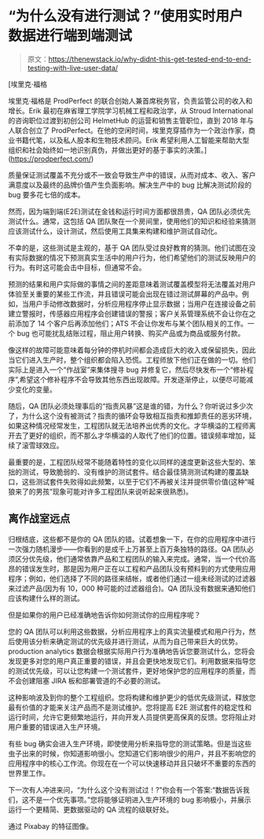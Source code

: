 # “为什么没有进行测试？”使用实时用户数据进行端到端测试

> 原文：<https://thenewstack.io/why-didnt-this-get-tested-end-to-end-testing-with-live-user-data/>

[](https://prodperfect.com/)

 [埃里克·福格

埃里克·福格是 ProdPerfect 的联合创始人兼首席税务官，负责监管公司的收入和增长。Erik 最初在麻省理工学院学习机械工程和政治学，从 Stroud International 的咨询职位过渡到初创公司 HelmetHub 的运营和销售主管职位，直到 2018 年与人联合创立了 ProdPerfect。在他的空闲时间，埃里克穿插作为一个政治作家，商业书籍代笔，以及私人股本和生物技术顾问。Erik 希望利用人工智能来帮助大型组织和社会始终如一地识别真伪，并做出更好的基于事实的决策。](https://prodperfect.com/) [](https://prodperfect.com/)

质量保证测试覆盖不充分或不一致会导致生产中的错误，从而对成本、收入、客户满意度以及最终的品牌价值产生负面影响。解决生产中的 bug 比解决测试阶段的 bug 要多花七倍的成本。

然而，因为端到端(E2E)测试在金钱和运行时间方面都很昂贵，QA 团队必须优先测试什么。通常，这包括 QA 团队聚在一个房间里，使用他们的知识和经验来猜测应该测试什么，设计测试，然后使用工具集来构建和维护测试自动化。

不幸的是，这些测试是主观的，基于 QA 团队受过良好教育的猜测。他们试图在没有实际数据的情况下预测真实生活中的用户行为，他们希望他们的测试反映用户的行为。有时这可能会击中目标，但通常不会。

预测的结果和用户实际做的事情之间的差距意味着测试覆盖模型将无法覆盖对用户体验至关重要的某些工作流，并且错误可能会出现在错过测试屏幕的产品中。例如，当用户手动修改数据时，分析应用程序停止显示数据；当用户在连接设备之前建立警报时，传感器应用程序会创建错误的警报；客户关系管理系统不会让你在之前添加了 14 个客户后再添加他们；ATS 不会让你发布与某个团队相关的工作。一个 bug 也可能扰乱结账过程，阻止用户转换、购买产品或为商品或服务付款。

像这样的故障可能意味着每分钟的停机时间都会造成巨大的收入或保留损失，因此当它们进入生产时，整个组织都会陷入恐慌。工程师放下他们正在做的一切。他们实际上是进入一个“作战室”来集体搜寻 bug 并修复它，然后尽快发布一个“修补程序”,希望这个修补程序不会导致其他东西出现故障。开发逐渐停止，以便尽可能减少变化的变量。

随后，QA 团队必须处理事后的“指责风暴”这是谁的错，为什么？你听说过多少次了，为什么这个没有被测试？指责的循环会导致相互指责和推卸责任的恶劣环境，如果这种情况经常发生，工程团队就无法培养出优秀的文化。才华横溢的工程师离开去了更好的组织，而不那么才华横溢的人取代了他们的位置。错误频率增加，延续了滚雪球效应。

最重要的是，工程团队经常不能随着特性的变化以同样的速度更新这些大型的、笨拙的测试，导致脆弱的、没有维护的测试套件。结合最佳猜测测试构建的覆盖缺口，这些测试套件失败得如此频繁，以至于它们不再被关注并提供零价值(这种“喊狼来了的男孩”现象可能对许多工程团队来说听起来很熟悉)。

## 离作战室远点

归根结底，这些都不是你的 QA 团队的错。试着想象一下，在你的应用程序中进行一次强力随机漫步——你看到的是成千上万甚至上百万条独特的路径。QA 团队必须区分优先级，他们通常依靠产品和工程团队的输入来完成。通常，当一个代价高昂的错误发生时，那是因为用户正在以工程和产品团队没有预料到的方式使用应用程序；例如，他们选择了不同的路径来结帐，或者他们通过一组未经测试的过滤器来过滤产品(因为有 10，000 种可能的过滤器组合)。QA 团队没有数据来通知他们应该构建什么样的测试。

但是如果你的用户已经准确地告诉你如何测试你的应用程序呢？

您的 QA 团队可以利用这些数据，分析应用程序上的真实流量模式和用户行为，然后使用该分析来确定测试的优先级并进行测试，从而为自己带来巨大的优势。production analytics 数据会根据实际用户行为准确地告诉您要测试什么，您将会发现更多对您的用户真正重要的错误，并且会更快地发现它们。利用数据来指导您的测试优先级，可以让您构建一个测试套件，更好地保护您的应用程序的质量，而不会创建阻塞 JIRA 板和部署管道的不必要的测试。

这种影响波及到你的整个工程组织。您将构建和维护更少的低优先级测试，释放您最有价值的才能来关注产品而不是测试维护。您将提高 E2E 测试套件的稳定性和运行时间，允许它更频繁地运行，并向开发人员提供更高保真的反馈。您将阻止对用户重要的错误进入生产环境。

有些 bug 确实会进入生产环境，即使使用分析来指导您的测试策略。但是当这些虫子出来的时候，你知道影响很小。您知道它们影响很少的用户，并且不影响您的应用程序中的核心工作流。你现在在一个可以快速移动并且只破坏不重要的东西的世界里工作。

下一次有人冲进来问，“为什么这个没有测试过！?"你会有一个答案:“数据告诉我们，这不是一个优先事项。”您将能够证明进入生产环境的 bug 影响极小，并展示运行一个更精简、更数据驱动的 QA 流程的级联好处。

通过 Pixabay 的特征图像。

<svg xmlns:xlink="http://www.w3.org/1999/xlink" viewBox="0 0 68 31" version="1.1"><title>Group</title> <desc>Created with Sketch.</desc></svg>